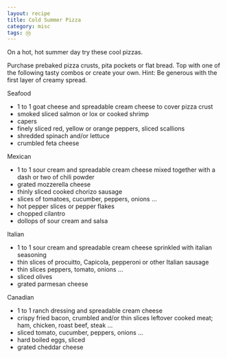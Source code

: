 ```yaml
---
layout: recipe
title: Cold Summer Pizza
category: misc
tags: ㉚
---
```

On a hot, hot summer day try these cool pizzas. 

Purchase prebaked pizza crusts, pita pockets or flat bread.  Top with one of the following tasty combos or create your own. 
Hint: Be generous with the first layer of creamy spread.

Seafood

- 1 to 1 goat cheese and spreadable cream cheese to cover pizza crust
- smoked sliced salmon or lox or cooked shrimp
- capers
- finely sliced red, yellow or orange peppers, sliced scallions
- shredded spinach and/or lettuce
- crumbled feta cheese

Mexican

- 1 to 1 sour cream and spreadable cream cheese mixed together with a dash or two of chili powder
- grated mozzerella cheese
- thinly sliced cooked chorizo sausage
- slices of tomatoes, cucumber, peppers, onions ...
- hot pepper slices or pepper flakes
- chopped cilantro
- dollops of sour cream and salsa

Italian

- 1 to 1 sour cream and spreadable cream cheese sprinkled with italian seasoning
- thin slices of procuitto, Capicola, pepperoni or other Italian sausage
- thin slices peppers, tomato, onions ...
- sliced olives
- grated parmesan cheese

Canadian

- 1 to 1 ranch dressing and spreadable cream cheese 
- crispy fried bacon, crumbled and/or thin slices leftover cooked meat; ham, chicken, roast beef, steak ...
- sliced tomato, cucumber, peppers, onions ...
- hard boiled eggs, sliced
- grated cheddar cheese
